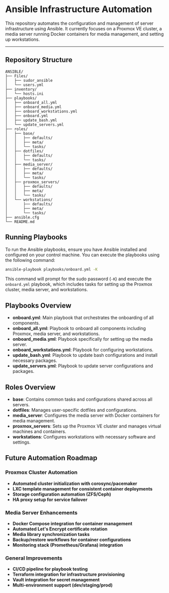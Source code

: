 # Ansible Infrastructure Automation

This repository automates the configuration and management of server infrastructure using Ansible. It currently focuses on a Proxmox VE cluster, a media server running Docker containers for media management, and setting up workstations.

---


## Repository Structure

```text
ANSIBLE/
├── Files/
│   ├── sudor_ansible 
│   └── users.yml
├── inventory/
│   └── hosts.ini
├── playbooks/
│   ├── onboard_all.yml
│   ├── onboard_media.yml
│   ├── onboard_workstations.yml
│   ├── onboard.yml
│   ├── update_bash.yml
│   └── update_servers.yml
├── roles/
│   ├── base/
│   │   ├── defaults/
│   │   ├── meta/
│   │   └── tasks/
│   ├── dotfiles/
│   │   ├── defaults/
│   │   └── tasks/
│   ├── media_server/
│   │   ├── defaults/
│   │   ├── meta/
│   │   └── tasks/
│   ├── proxmox_servers/
│   │   ├── defaults/
│   │   ├── meta/
│   │   └── tasks/
│   └── workstations/
│       ├── defaults/
│       ├── meta/
│       └── tasks/
├── ansible.cfg
└── README.md

```


## Running Playbooks

To run the Ansible playbooks, ensure you have Ansible installed and configured on your control machine. You can execute the playbooks using the following command:

```bash
ansible-playbook playbooks/onboard.yml -K
```
This command will prompt for the sudo password (`-K`) and execute the `onboard.yml` playbook, which includes tasks for setting up the Proxmox cluster, media server, and workstations.

## Playbooks Overview 
- **onboard.yml**: Main playbook that orchestrates the onboarding of all components.
- **onboard_all.yml**: Playbook to onboard all components including Proxmox, media server, and workstations.
- **onboard_media.yml**: Playbook specifically for setting up the media server.
- **onboard_workstations.yml**: Playbook for configuring workstations.
- **update_bash.yml**: Playbook to update bash configurations and install necessary packages.
- **update_servers.yml**: Playbook to update server configurations and packages.

## Roles Overview
- **base**: Contains common tasks and configurations shared across all servers.
- **dotfiles**: Manages user-specific dotfiles and configurations.
- **media_server**: Configures the media server with Docker containers for media management.
- **proxmox_servers**: Sets up the Proxmox VE cluster and manages virtual machines and containers.
- **workstations**: Configures workstations with necessary software and settings.


## Future Automation Roadmap

### Proxmox Cluster Automation

- **Automated cluster initialization with corosync/pacemaker**
- **LXC template management for consistent container deployments**
- **Storage configuration automation (ZFS/Ceph)**
- **HA proxy setup for service failover**

### Media Server Enhancements

- **Docker Compose integration for container management**
- **Automated Let's Encrypt certificate rotation**
- **Media library synchronization tasks**
- **Backup/restore workflows for container configurations**
- **Monitoring stack (Prometheus/Grafana) integration**

### General Improvements

- **CI/CD pipeline for playbook testing**
- **Terraform integration for infrastructure provisioning**
- **Vault integration for secret management**
- **Multi-environment support (dev/staging/prod)**


